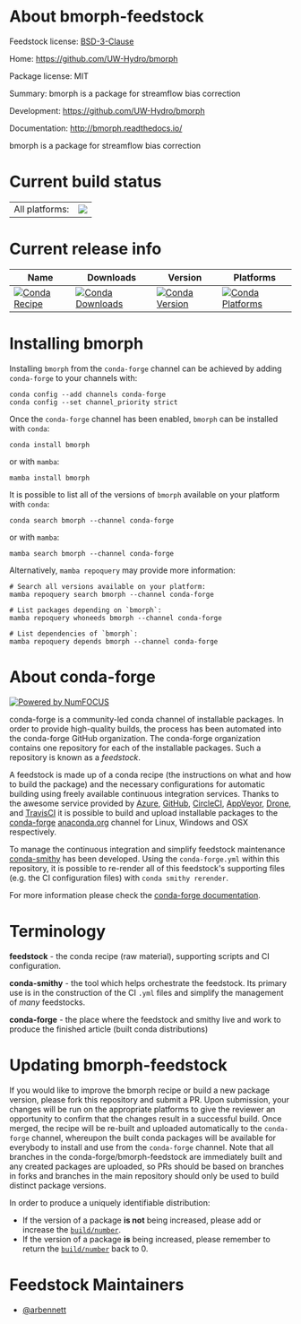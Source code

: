 About bmorph-feedstock
======================

Feedstock license: [BSD-3-Clause](https://github.com/conda-forge/bmorph-feedstock/blob/main/LICENSE.txt)

Home: https://github.com/UW-Hydro/bmorph

Package license: MIT

Summary: bmorph is a package for streamflow bias correction

Development: https://github.com/UW-Hydro/bmorph

Documentation: http://bmorph.readthedocs.io/

bmorph is a package for streamflow bias correction


Current build status
====================


<table><tr><td>All platforms:</td>
    <td>
      <a href="https://dev.azure.com/conda-forge/feedstock-builds/_build/latest?definitionId=13204&branchName=main">
        <img src="https://dev.azure.com/conda-forge/feedstock-builds/_apis/build/status/bmorph-feedstock?branchName=main">
      </a>
    </td>
  </tr>
</table>

Current release info
====================

| Name | Downloads | Version | Platforms |
| --- | --- | --- | --- |
| [![Conda Recipe](https://img.shields.io/badge/recipe-bmorph-green.svg)](https://anaconda.org/conda-forge/bmorph) | [![Conda Downloads](https://img.shields.io/conda/dn/conda-forge/bmorph.svg)](https://anaconda.org/conda-forge/bmorph) | [![Conda Version](https://img.shields.io/conda/vn/conda-forge/bmorph.svg)](https://anaconda.org/conda-forge/bmorph) | [![Conda Platforms](https://img.shields.io/conda/pn/conda-forge/bmorph.svg)](https://anaconda.org/conda-forge/bmorph) |

Installing bmorph
=================

Installing `bmorph` from the `conda-forge` channel can be achieved by adding `conda-forge` to your channels with:

```
conda config --add channels conda-forge
conda config --set channel_priority strict
```

Once the `conda-forge` channel has been enabled, `bmorph` can be installed with `conda`:

```
conda install bmorph
```

or with `mamba`:

```
mamba install bmorph
```

It is possible to list all of the versions of `bmorph` available on your platform with `conda`:

```
conda search bmorph --channel conda-forge
```

or with `mamba`:

```
mamba search bmorph --channel conda-forge
```

Alternatively, `mamba repoquery` may provide more information:

```
# Search all versions available on your platform:
mamba repoquery search bmorph --channel conda-forge

# List packages depending on `bmorph`:
mamba repoquery whoneeds bmorph --channel conda-forge

# List dependencies of `bmorph`:
mamba repoquery depends bmorph --channel conda-forge
```


About conda-forge
=================

[![Powered by
NumFOCUS](https://img.shields.io/badge/powered%20by-NumFOCUS-orange.svg?style=flat&colorA=E1523D&colorB=007D8A)](https://numfocus.org)

conda-forge is a community-led conda channel of installable packages.
In order to provide high-quality builds, the process has been automated into the
conda-forge GitHub organization. The conda-forge organization contains one repository
for each of the installable packages. Such a repository is known as a *feedstock*.

A feedstock is made up of a conda recipe (the instructions on what and how to build
the package) and the necessary configurations for automatic building using freely
available continuous integration services. Thanks to the awesome service provided by
[Azure](https://azure.microsoft.com/en-us/services/devops/), [GitHub](https://github.com/),
[CircleCI](https://circleci.com/), [AppVeyor](https://www.appveyor.com/),
[Drone](https://cloud.drone.io/welcome), and [TravisCI](https://travis-ci.com/)
it is possible to build and upload installable packages to the
[conda-forge](https://anaconda.org/conda-forge) [anaconda.org](https://anaconda.org/)
channel for Linux, Windows and OSX respectively.

To manage the continuous integration and simplify feedstock maintenance
[conda-smithy](https://github.com/conda-forge/conda-smithy) has been developed.
Using the ``conda-forge.yml`` within this repository, it is possible to re-render all of
this feedstock's supporting files (e.g. the CI configuration files) with ``conda smithy rerender``.

For more information please check the [conda-forge documentation](https://conda-forge.org/docs/).

Terminology
===========

**feedstock** - the conda recipe (raw material), supporting scripts and CI configuration.

**conda-smithy** - the tool which helps orchestrate the feedstock.
                   Its primary use is in the construction of the CI ``.yml`` files
                   and simplify the management of *many* feedstocks.

**conda-forge** - the place where the feedstock and smithy live and work to
                  produce the finished article (built conda distributions)


Updating bmorph-feedstock
=========================

If you would like to improve the bmorph recipe or build a new
package version, please fork this repository and submit a PR. Upon submission,
your changes will be run on the appropriate platforms to give the reviewer an
opportunity to confirm that the changes result in a successful build. Once
merged, the recipe will be re-built and uploaded automatically to the
`conda-forge` channel, whereupon the built conda packages will be available for
everybody to install and use from the `conda-forge` channel.
Note that all branches in the conda-forge/bmorph-feedstock are
immediately built and any created packages are uploaded, so PRs should be based
on branches in forks and branches in the main repository should only be used to
build distinct package versions.

In order to produce a uniquely identifiable distribution:
 * If the version of a package **is not** being increased, please add or increase
   the [``build/number``](https://docs.conda.io/projects/conda-build/en/latest/resources/define-metadata.html#build-number-and-string).
 * If the version of a package **is** being increased, please remember to return
   the [``build/number``](https://docs.conda.io/projects/conda-build/en/latest/resources/define-metadata.html#build-number-and-string)
   back to 0.

Feedstock Maintainers
=====================

* [@arbennett](https://github.com/arbennett/)

